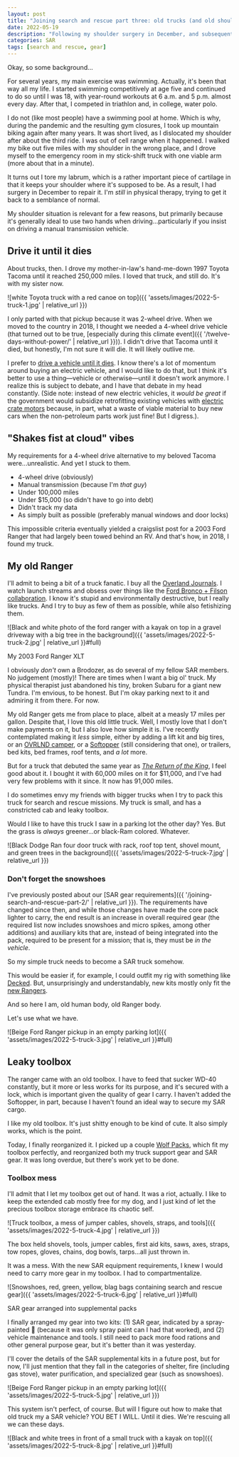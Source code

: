 ```yaml
---
layout: post
title: "Joining search and rescue part three: old trucks (and old shoulders)"
date: 2022-05-19
description: "Following my shoulder surgery in December, and subsequent physical therapy, I'm preparing to return to search and rescue by equipping my old truck."
categories: SAR
tags: [search and rescue, gear]
---
```


Okay, so some background...

For several years, my main exercise was swimming. Actually, it's been that way all my life. I started swimming competitively at age five and continued to do so until I was 18, with year-round workouts at 6 a.m. and 5 p.m. almost every day. After that, I competed in triathlon and, in college, water polo.

I do not (like most people) have a swimming pool at home. Which is why, during the pandemic and the resulting gym closures, I took up mountain biking again after many years. It was short lived, as I dislocated my shoulder after about the third ride. I was out of cell range when it happened. I walked my bike out five miles with my shoulder in the wrong place, and I drove myself to the emergency room in my stick-shift truck with one viable arm (more about that in a minute). 

It turns out I tore my labrum, which is a rather important piece of cartilage in that it keeps your shoulder where it's supposed to be. As a result, I had surgery in December to repair it. I'm _still_ in physical therapy, trying to get it back to a semblance of normal.

My shoulder situation is relevant for a few reasons, but primarily because it's generally ideal to use two hands when driving...particularly if you insist on driving a manual transmission vehicle.

## Drive it until it dies

About trucks, then. I drove my mother-in-law's hand-me-down 1997 Toyota Tacoma until it reached 250,000 miles. I loved that truck, and still do. It's with my sister now.

![white Toyota truck with a red canoe on top]({{ 'assets/images/2022-5-truck-1.jpg' | relative_url }})

I only parted with that pickup because it was 2-wheel drive. When we moved to the country in 2018, I thought we needed a 4-wheel drive vehicle (that turned out to be true, [especially during this climate event]({{ '/twelve-days-without-power/' | relative_url }})). I didn't drive that Tacoma until it died, but honestly, I'm not sure it will die. It will likely outlive me.

I prefer to [drive a vehicle until it dies](https://dirtbagdiaries.com/crash-and-burn/). I know there's a lot of momentum around buying an electric vehicle, and I would like to do that, but I think it's better to use a thing—vehicle or otherwise—until it doesn't work anymore. I realize this is subject to debate, and I have that debate in my head constantly. (Side note: instead of new electric vehicles, it _would be great_ if the government would subsidize retrofitting existing vehicles with [electric crate motors](https://www.theverge.com/2022/5/3/23053536/ford-tesla-f100-mustang-gt-right-to-repair) because, in part, what a waste of viable material to buy new cars when the non-petroleum parts work just fine! But I digress.).

## "Shakes fist at cloud" vibes

My requirements for a 4-wheel drive alternative to my beloved Tacoma were...unrealistic. And yet I stuck to them.

- 4-wheel drive (obviously)
- Manual transmission (because I'm _that guy_)
- Under 100,000 miles
- Under $15,000 (so didn't have to go into debt)
- Didn't track my data
- As simply built as possible (preferably manual windows and door locks)

This impossible criteria eventually yielded a craigslist post for a 2003 Ford Ranger that had largely been towed behind an RV. And that's how, in 2018, I found my truck.

## My old Ranger

I'll admit to being a bit of a truck fanatic. I buy all the [Overland Journals](https://overlandjournal.com/). I watch launch streams and obsess over things like the [Ford Bronco + Filson collaboration](https://www.filson.com/blog/field-notes/ford-bronco-x-filson-wildland-fire-rig/). I know it's stupid and environmentally destructive, but I really like trucks. And I try to buy as few of them as possible, while also fetishizing them.

![Black and white photo of the ford ranger with a kayak on top in a gravel driveway with a big tree in the background]({{ 'assets/images/2022-5-truck-2.jpg' | relative_url }}#full)
<figcaption>My 2003 Ford Ranger XLT</figcaption>

I obviously _don't_ own a Brodozer, as do several of my fellow SAR members. No judgement (mostly)! There are times when I want a big ol' truck. My physical therapist just abandoned his tiny, broken Subaru for a giant new Tundra. I'm envious,  to be honest. But I'm okay parking next to it and admiring it from there. For now.

My old Ranger gets me from place to place, albeit at a measly 17 miles per gallon. Despite that, I love this old little truck. Well, I mostly love that I don't make payments on it, but I also love how simple it is. I've recently contemplated making it _less_ simple, either by adding a lift kit and big tires, or an [OVRLND camper](https://campovrlnd.com/), or a [Softopper](https://softopper.com/) (still considering that one), or trailers, bed kits, bed frames, roof tents, and _a lot_ more.

But for a truck that debuted the same year as [_The Return of the King_](https://en.wikipedia.org/wiki/The_Lord_of_the_Rings:_The_Return_of_the_King), I feel good about it. I bought it with 60,000 miles on it for $11,000, and I've had very few problems with it since. It now has 91,000 miles.

I do sometimes envy my friends with bigger trucks when I try to pack this truck for search and rescue missions. My truck is small, and has a constricted cab and leaky toolbox.

Would I like to have this truck I saw in a parking lot the other day? Yes. But the grass is _always_ greener...or black-Ram  colored. Whatever.

![Black Dodge Ran four door truck with rack, roof top tent, shovel mount, and green trees in the background]({{ 'assets/images/2022-5-truck-7.jpg' | relative_url }})

### Don't forget the snowshoes

I've previously posted about our [SAR gear requirements]({{ '/joining-search-and-rescue-part-2/' | relative_url }}). The requirements have changed since then, and while those changes have made the core pack lighter to carry, the end result is an increase in overall required gear (the required list now includes snowshoes and micro spikes, among other additions) and auxiliary kits that are, instead of being integrated into the pack, required to be present for a mission; that is, they must be _in the vehicle_.

So my simple truck needs to become a SAR truck somehow.

This would be easier if, for example, I could outfit my rig with something like [Decked](https://decked.com/products/decked-drawers). But, unsurprisingly and understandably, new kits mostly only fit the [new Rangers](https://www.ford.com/trucks/ranger/).

And so here I am, old human body, old Ranger body.

Let's use what we have.

![Beige Ford Ranger pickup in an empty parking lot]({{ 'assets/images/2022-5-truck-3.jpg' | relative_url }}#full)

## Leaky toolbox

The ranger came with an old toolbox. I have to feed that sucker WD-40 constantly, but it more or less works for its purpose, and it's secured with a lock, which is important given the quality of gear I carry. I haven't added the Softopper, in part, because I haven't found an ideal way to secure my SAR cargo.

I like my old toolbox. It's just shitty enough to be kind of cute. It also simply works, which is the point.

Today, I finally reorganized it. I picked up a couple [Wolf Packs](https://www.frontrunneroutfitters.com/en/us/front-runner-wolf-pack.html), which fit my toolbox perfectly, and reorganized both my truck support gear and SAR gear. It was long overdue, but there's work yet to be done.

### Toolbox mess

I'll admit that I let my toolbox get out of hand. It was a riot, actually. I like to keep the extended cab mostly free for my dog, and I just kind of let the precious toolbox storage embrace its chaotic self.

![Truck toolbox, a mess of jumper cables, shovels, straps, and tools]({{ 'assets/images/2022-5-truck-4.jpg' | relative_url }})

The box held shovels, tools, jumper cables, first aid kits, saws, axes, straps, tow ropes, gloves, chains, dog bowls, tarps...all just thrown in.

It was a mess. With the new SAR equipment requirements, I knew I would need to carry more gear in my toolbox. I had to compartmentalize.

![Snowshoes, red, green, yellow, blag bags containing search and rescue gear]({{ 'assets/images/2022-5-truck-6.jpg' | relative_url }}#full)
<figcaption>SAR gear arranged into supplemental packs</figcaption>

I finally arranged my gear into two kits: (1) SAR gear, indicated by a spray-painted 🔵 (because it was only spray paint can I had that worked), and (2) vehicle maintenance and tools. I still need to pack more food rations and other general purpose gear, but it's better than it was yesterday. 

I'll cover the details of the SAR supplemental kits in a future post, but for now, I'll just mention that they fall in the categories of shelter, fire (including gas stove), water purification, and specialized gear (such as snowshoes).

![Beige Ford Ranger pickup in an empty parking lot]({{ 'assets/images/2022-5-truck-5.jpg' | relative_url }})

This system isn't perfect, of course. But will I figure out how to make that old truck my a SAR vehicle? YOU BET I WILL. Until it dies. We're rescuing all we can these days.

![Black and white trees in front of a small truck with a kayak on top]({{ 'assets/images/2022-5-truck-8.jpg' | relative_url }}#full)